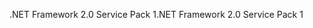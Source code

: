 <span data-ttu-id="985db-101">.NET Framework 2.0 Service Pack 1</span><span class="sxs-lookup"><span data-stu-id="985db-101">.NET Framework 2.0 Service Pack 1</span></span>